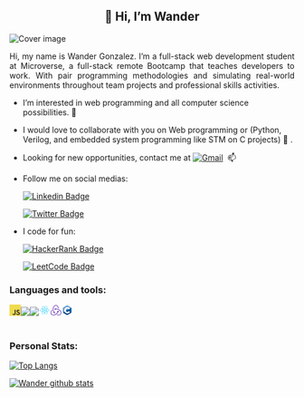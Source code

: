 <h2 align="center">👋  Hi, I’m Wander</h2>
<img src="https://user-images.githubusercontent.com/55507343/170900635-8ded6599-485f-48c7-8e94-2849d8d005a8.png" alt="Cover image" width="100%" height="75%">

<p align="justify"> Hi, my name is Wander Gonzalez. I’m a full-stack web development student at Microverse, a full-stack remote Bootcamp that teaches developers to work. With pair programming methodologies and simulating real-world environments throughout team projects and professional skills activities.</p>

-  I’m interested in web programming and all computer science possibilities. 👀
- I would love to collaborate with you on Web programming or (Python, Verilog, and embedded system programming like STM on C projects) 💞️ .
- Looking for new opportunities, contact me at [![Gmail](https://img.shields.io/badge/-wandergonzalez0@hotmail.com-D14836?style=flat-square&logo=gmail&logoColor=white&link=mailto://wandergonzalez0@hotmail.com)](mailto://wandergonzalez0@hotmail.com)&nbsp; 📫 
- Follow me on social medias: 
    
    [![Linkedin Badge](https://img.shields.io/badge/-Wander%20Gonzalez%20Martinez-blue?style=flat-square&logo=Linkedin&logoColor=white&link=https://www.linkedin.com/in/wander-a-gonzalez-53127b205/)](https://www.linkedin.com/in/wander-a-gonzalez-53127b205/)&nbsp;
    
    [![Twitter Badge](https://img.shields.io/badge/-@wanderklk1_-1ca0f1?style=flat-square&labelColor=1ca0f1&logo=twitter&logoColor=white&link=https://twitter.com/wanderklk1)](https://twitter.com/wanderklk1)&nbsp;
- I code for fun:

    [![HackerRank Badge](https://img.shields.io/badge/-Hackerrank-2EC866?style=for-the-badge&logo=HackerRank&logoColor=white&link=https://www.hackerrank.com/wandergonzalez0)](https://www.hackerrank.com/wandergonzalez0)&nbsp;
   
   [![LeetCode Badge](https://img.shields.io/badge/-LeetCode-FFA116?style=for-the-badge&logo=LeetCode&logoColor=black&link=https://leetcode.com/wandergithub/)](https://leetcode.com/wandergithub/)&nbsp;
    


<h3>Languages and tools:</h3>

<code><img height="20" src="https://raw.githubusercontent.com/github/explore/80688e429a7d4ef2fca1e82350fe8e3517d3494d/topics/javascript/javascript.png"></code></code><code><img height="20" src="https://img.icons8.com/color/344/css3.png"></code><code><img height="20" src="https://img.icons8.com/color/344/html-5--v1.png"></code><code><img height="20" src="https://raw.githubusercontent.com/github/explore/80688e429a7d4ef2fca1e82350fe8e3517d3494d/topics/react/react.png"></code><code><img height="20" src="https://raw.githubusercontent.com/github/explore/80688e429a7d4ef2fca1e82350fe8e3517d3494d/topics/redux/redux.png"></code><code><img height="20" src="https://raw.githubusercontent.com/github/explore/80688e429a7d4ef2fca1e82350fe8e3517d3494d/topics/c/c.png"></code>
<br>
<br>

<h3>Personal Stats:</h3>

[![Top Langs](https://github-readme-stats.vercel.app/api/top-langs/?username=wandergithub&show_icons=true&theme=tokyonight)](https://github.com/anuraghazra/github-readme-stats)  

[![Wander github stats](https://github-readme-stats.vercel.app/api?username=wandergithub&show_icons=true&theme=tokyonight)](https://github.com/anuraghazra/github-readme-stats)   




<!---
wandergithub/wandergithub is a ✨ special ✨ repository because its `README.md` (this file) appears on your GitHub profile.
You can click the Preview link to take a look at your changes.
--->
